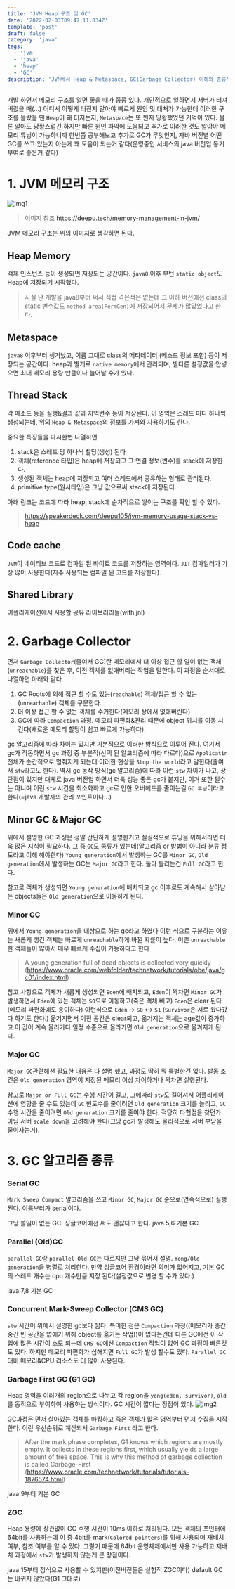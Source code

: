 ```yaml
---
title: 'JVM Heap 구조 및 GC'
date: '2022-02-03T09:47:11.834Z'
template: 'post'
draft: false
category: 'java'
tags:
  - 'jvm'
  - 'java'
  - 'heap'
  - 'GC'
description: 'JVM에서 Heap & Metaspace, GC(Garbage Collector) 이해와 종류'
---
```


개발 하면서 메모리 구조를 알면 좋을 때가 종종 있다. 개인적으로 일하면서 서버가 터져 버렸을 때(...) 어디서 어떻게 터진지 알아야 빠르게 원인 및 대처가 가능한데 이러한 구조를 몰랐을 땐 `Heap`이 왜 터지는지, `Metaspace`는 또 뭔지 당황했었던 기억이 있다. 물론 알아도 당황스럽긴 하지만 빠른 원인 파악에 도움되고 추가로 이러한 것도 알야야 메모리 튜닝이 가능하니까 한번쯤 공부해보고 추가로 GC가 무엇인지, 자바 버전별 어떤 GC를 쓰고 있는지 아는게 꽤 도움이 되는거 같다(운영중인 서비스의 java 버전업 동기부여로 좋은거 같다)

# 1. JVM 메모리 구조

![img1](/blog/media/java/jvm_memory.png)

> 이미지 참조 https://deepu.tech/memory-management-in-jvm/

JVM 메모리 구조는 위의 이미지로 생각하면 된다.

## Heap Memory

객체 인스턴스 등이 생성되면 저장되는 공간이다. `java8` 이후 부턴 `static object`도 Heap에 저장되기 시작했다.

> 사실 난 개발을 java8부터 써서 직접 겪은적은 없는데 그 이하 버전에선 class의 static 변수값도 `method area(PermGen)`에 저장되어서 문제가 많았었다고 한다.

## Metaspace

`java8` 이후부터 생겨났고, 이름 그대로 class의 메타데이터 (메소드 정보 포함) 등이 저장되는 공간이다. heap과 별개로 `native memory`에서 관리되며, 별다른 설정값을 안넣으면 최대 메모리 용량 만큼이나 늘어날 수가 있다.

## Thread Stack

각 메소드 등을 실행&결과 값과 지역변수 등이 저장된다. 이 영역은 스레드 마다 하나씩 생성되는데, 위의 `Heap & Metaspace`의 정보를 가져와 사용하기도 한다.

중요한 특징들을 다시한번 나열하면

1. stack은 스레드 당 하나씩 할당(생성) 된다
2. 객체(reference 타입)은 heap에 저장되고 그 연결 정보(변수)를 stack에 저장한다.
3. 생성된 객체는 heap에 저장되고 여러 스레드에서 공유하는 형태로 관리된다.
4. primitive type(원시타입)은 그냥 값으로써 stack에 저장된다.

아래 링크는 코드에 따라 heap, stack에 순차적으로 쌓이는 구조를 확인 할 수 있다.

> https://speakerdeck.com/deepu105/jvm-memory-usage-stack-vs-heap

## Code cache

`JVM`이 네이티브 코드로 컴파일 된 바이트 코드를 저장하는 영역이다. `JIT` 컴파일러가 가장 많이 사용한다(자주 사용되는 컴파일 된 코드를 저장한다).

## Shared Library

어플리케이션에서 사용할 공유 라이브러리들(with jni)

# 2. Garbage Collector

먼저 `Garbage Collector`(줄여서 GC)란 메모리에서 더 이상 접근 할 일이 없는 객체(`unreachable`)를 찾은 후, 이전 객체를 없애버리는 작업을 말한다. 이 과정을 순서대로 나열하면 아래와 같다.

1. GC Roots에 의해 접근 할 수도 있는(`reachable`) 객체/접근 할 수 없는(`unreachable`) 객체를 구분한다.
2. 더 이상 접근 할 수 없는 객체를 수거한다(메모리 상에서 없애버린다)
3. GC에 따라 `Compaction` 과정. 메모리 파편화&관리 때문에 object 위치를 이동 시킨다(새로운 메모리 할당이 쉽고 빠르게 가능하다).

gc 알고리즘에 따라 차이는 있지만 기본적으로 이러한 방식으로 이루어 진다. 여기서 gc가 작동하면서 gc 과정 중 부분적(선택 된 알고리즘에 따라 다르다)으로 `Applicatin` 전체가 순간적으로 멈춰지게 되는데 이러한 현상을 `Stop the world`라고 말한다(줄여서 `stw`라고도 한다). 역시 gc 동작 방식(gc 알고리즘)에 따라 이런 `stw` 차이가 나고, 장단점이 있지만 대체로 java 버전업 하면서 더욱 성능 좋은 gc가 붙지만, 이거 또한 필수는 아니며 이런 `stw` 시간을 최소화하고 gc로 인한 오버헤드를 줄이는걸 `GC 튜닝`이라고 한다(=java 개발자의 관리 포인트이다...)

## Minor GC & Major GC

위에서 설명한 GC 과정은 정말 간단하게 설명한거고 실질적으로 튜닝을 위해서라면 더욱 많은 지식이 필요하다. 그 중 `GC`도 종류가 있는데(알고리즘 or 방법이 아니라 분류 정도라고 이해 해야한다) `Young generation`에서 발생하는 GC를 `Minor GC`, `Old generation`에서 발생하는 GC는 `Major GC`라고 한다. 둘다 돌리는건 `Full GC`라고 한다.

참고로 객체가 생성되면 `Young generation`에 배치되고 gc 이후로도 계속해서 살아남는 objects들은 `Old generation`으로 이동하게 된다.

### Minor GC

위에서 `Young generation`을 대상으로 하는 gc라고 하였다 이런 식으로 구분하는 이유는 새롭게 생긴 객체는 빠르게 `unreachable`하게 바뀔 확률이 높다. 이런 `unreachable`한 객체들이 많아서 매우 빠르게 수집이 가능하다고 한다

> A young generation full of dead objects is collected very quickly (https://www.oracle.com/webfolder/technetwork/tutorials/obe/java/gc01/index.html)

참고 사항으로 객체가 새롭게 생성되면 `Eden`에 배치되고, `Eden`이 꽉차면 `Minor GC`가 발생하면서 `Eden`에 있는 객체는 `S0`으로 이동하고(죽은 객체 빼고) `Eden`은 clear 된다(메모리 파편화에도 용이하다) 이런식으로 `Eden` -> `S0` <-> `S1` (`Survivor`은 서로 왔다갔다 하기도 한다.) 옮겨지면서 이전 공간은 clear되고, 옮겨지는 객체는 age값이 증가하고 이 값이 계속 올라가다 일정 수준으로 올라가면 `Old generation`으로 옮겨지게 된다.

### Major GC

`Major GC`관련해선 필요한 내용은 다 설명 했고, 과정도 딱히 뭐 특별한건 없다. 발동 조건은 `Old generation` 영역이 지정된 메모리 이상 차이하거나 꽉차면 실행된다.

참고로 `Major or Full GC`는 수행 시간이 길고, 그에따라 `stw`도 길어져서 어플리케이션에 영향을 줄 수도 있는데 `GC` 빈도수를 줄이려면 `Old generation` 크기를 늘리고, `GC` 수행 시간을 줄이려면 `Old generation` 크기를 줄여야 한다. 적당히 타협점을 찾던가 아님 서버 `scale down`을 고려해야 한다(그냥 gc가 발생해도 물리적으로 서버 부담을 줄이자는거).

# 3. GC 알고리즘 종류

### Serial GC

`Mark Sweep Compact` 알고리즘을 쓰고 `Minor GC`, `Major GC` 순으로(연속적으로) 실행된다. 이름부터가 serial이다.

그냥 쓸일이 없는 GC. 싱글코어에선 써도 괜찮다고 한다. java 5,6 기본 GC

### Parallel (Old)GC

`parallel GC`랑 `parallel Old GC`는 다르지만 그냥 묶어서 설명. `Yong/Old generation`을 병렬로 처리한다. 만약 싱글코어 환경이라면 의미가 없어지고, 기본 GC의 스레드 개수는 cpu 개수만큼 지정 된다(설정값으로 변경 할 수가 있다.)

java 7,8 기본 GC

### Concurrent Mark-Sweep Collector (CMS GC)

`stw` 시간이 위에서 설명한 gc보다 짧다. 특이한 점은 `Compaction` 과정((메모리가 중간중간 빈 공간을 없애기 위해 object를 옮기는 작업))이 없다는건데 다른 GC에선 이 작업에 많은 시간이 소모 되는데 `CMS GC`에선 `Compaction` 작업이 없어 GC 과정이 빠른것도 있다. 하지만 메모리 파편화가 심해지면 `Full GC`가 발생 할수도 있다. `Parallel GC` 대비 메모리&CPU 리소스도 더 많이 사용된다.

### Garbage First GC (G1 GC)

Heap 영역을 여러개의 region으로 나누고 각 region을 `yong(eden, survivor)`, `old`를 동적으로 부여하여 사용하는 방식이다. GC 시간이 짧다는 장점이 있다.
![img2](/blog/media/java/g1_gc.png)

GC과정은 먼저 살아있는 객체를 마킹하고 죽은 객체가 많은 영역부터 먼저 수집을 시작한다. 이런 우선순위로 계산되서 `Garbage First` 라고 한다.

> After the mark phase completes, G1 knows which regions are mostly empty. It collects in these regions first, which usually yields a large amount of free space. This is why this method of garbage collection is called Garbage-First (https://www.oracle.com/technetwork/tutorials/tutorials-1876574.html)

java 9부터 기본 GC

### ZGC

Heap 용량에 상관없이 GC 수행 시간이 10ms 이하로 처리된다. 모든 객체의 포인터에 64bit를 사용하는데 이 중 4bit를 mark(`Colored pointers`)를 위해 사용되며 재배치 여부, 참조 여부를 알 수 있다. 그렇기 때문에 64bit 운영체제에서만 사용 가능하고 재배치 과정에서 `stw`가 발생하지 않는게 큰 장점이다.

java 15부터 정식으로 사용할 수 있지만(이전버전들은 실험적 ZGC이다) default GC는 바뀌지 않았다(G1 그대로)

